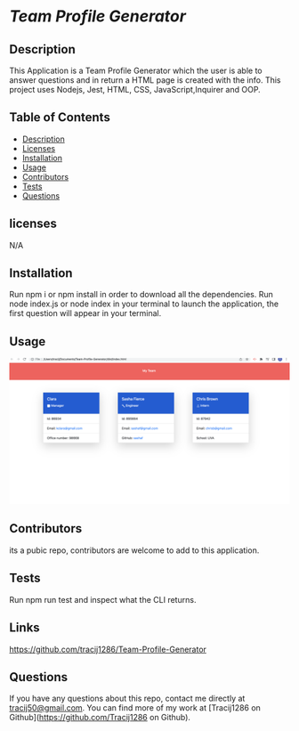 # **_Team Profile Generator_**

## Description
This Application is a Team Profile Generator which the user is able to answer questions and in return a HTML page is created with the info. This project uses Nodejs, Jest, HTML, CSS, JavaScript,Inquirer and OOP.

## Table of Contents
  * [Description](#description)
  * [Licenses](#licenses)
  * [Installation](#installation)
  * [Usage](#usage)
  * [Contributors](#contributors)
  * [Tests](#tests)
  * [Questions](#questions)

## licenses
N/A

## Installation
Run npm i or npm install in order to download all the dependencies. 
Run node index.js or node index in your terminal to launch the application, the first question will appear in your terminal.

## Usage
![alt text](dist/assets/images/screenshot.png)

## Contributors
its a pubic repo, contributors are welcome to add to this application.

## Tests
Run npm run test and inspect what the CLI returns.

## Links
https://github.com/tracij1286/Team-Profile-Generator

## Questions
If you have any questions about this repo, contact me directly at tracij50@gmail.com. You can find more of my work at [Tracij1286 on Github](https://github.com/Tracij1286 on Github).